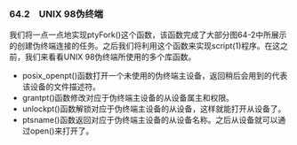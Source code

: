 ### 64.2　UNIX 98伪终端

我们将一点一点地实现ptyFork()这个函数，该函数完成了大部分图64-2中所展示的创建伪终端连接的任务。之后我们将利用这个函数来实现script(1)程序。在这之前，我们来看看UNIX 98伪终端所使用的多个库函数。

+ posix_openpt()函数打开一个未使用的伪终端主设备，返回稍后会用到的代表该设备的文件描述符。
+ grantpt()函数修改对应于伪终端主设备的从设备属主和权限。
+ unlockpt()函数解锁对应于伪终端主设备的从设备，这样就能打开从设备了。
+ ptsname()函数返回对应于伪终端主设备的从设备名称。之后从设备就可以通过open()来打开了。

